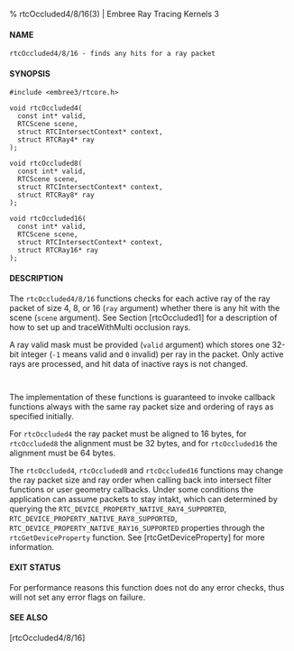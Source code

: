 % rtcOccluded4/8/16(3) | Embree Ray Tracing Kernels 3

#### NAME

    rtcOccluded4/8/16 - finds any hits for a ray packet

#### SYNOPSIS

    #include <embree3/rtcore.h>

    void rtcOccluded4(
      const int* valid,
      RTCScene scene,
      struct RTCIntersectContext* context,
      struct RTCRay4* ray
    );

    void rtcOccluded8(
      const int* valid,
      RTCScene scene,
      struct RTCIntersectContext* context,
      struct RTCRay8* ray
    );

    void rtcOccluded16(
      const int* valid,
      RTCScene scene,
      struct RTCIntersectContext* context,
      struct RTCRay16* ray
    );

#### DESCRIPTION

The `rtcOccluded4/8/16` functions checks for each active ray of the
ray packet of size 4, 8, or 16 (`ray` argument) whether there is any
hit with the scene (`scene` argument). See Section [rtcOccluded1] for
a description of how to set up and traceWithMulti occlusion rays.

A ray valid mask must be provided (`valid` argument) which stores
one 32-bit integer (`-1` means valid and `0` invalid) per ray in the
packet. Only active rays are processed, and hit data of inactive rays
is not changed.

``` {include=src/api/inc/context.md}
```

``` {include=src/api/inc/raypointer.md}
```

The implementation of these functions is guaranteed to invoke callback
functions always with the same ray packet size and ordering of rays as
specified initially.

For `rtcOccluded4` the ray packet must be aligned to 16 bytes, for
`rtcOccluded8` the alignment must be 32 bytes, and for `rtcOccluded16`
the alignment must be 64 bytes.

The `rtcOccluded4`, `rtcOccluded8` and `rtcOccluded16` functions
may change the ray packet size and ray order when calling back into
intersect filter functions or user geometry callbacks. Under some
conditions the application can assume packets to stay intakt, which
can determined by querying the
`RTC_DEVICE_PROPERTY_NATIVE_RAY4_SUPPORTED`,
`RTC_DEVICE_PROPERTY_NATIVE_RAY8_SUPPORTED`,
`RTC_DEVICE_PROPERTY_NATIVE_RAY16_SUPPORTED` properties through the
`rtcGetDeviceProperty` function. See [rtcGetDeviceProperty] for more
information.

#### EXIT STATUS

For performance reasons this function does not do any error checks,
thus will not set any error flags on failure.

#### SEE ALSO

[rtcOccluded4/8/16]
